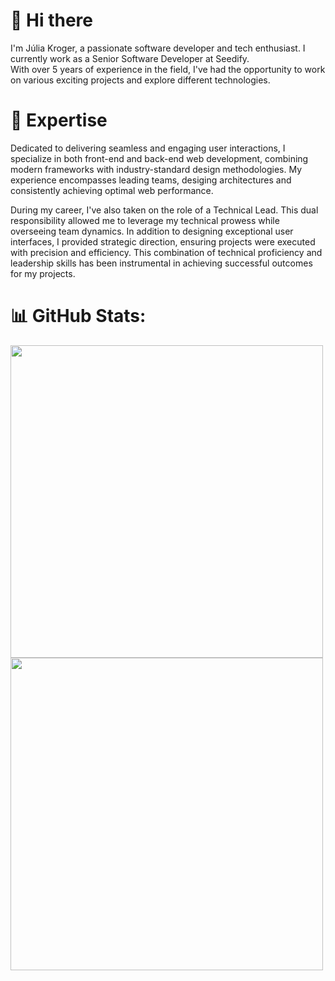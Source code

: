 # 👋 Hi there

I'm Júlia Kroger, a passionate software developer and tech enthusiast. I currently work as a Senior Software Developer at Seedify. </br>
With over 5 years of experience in the field, I've had the opportunity to work on various exciting projects and explore different technologies.

# 🚀 Expertise
Dedicated to delivering seamless and engaging user interactions, I specialize in both front-end and back-end web development, combining modern frameworks with industry-standard design methodologies. My experience encompasses leading teams, desiging architectures and consistently achieving optimal web performance.

During my career, I've also taken on the role of a Technical Lead. This dual responsibility allowed me to leverage my technical prowess while overseeing team dynamics. In addition to designing exceptional user interfaces, I provided strategic direction, ensuring projects were executed with precision and efficiency. This combination of technical proficiency and leadership skills has been instrumental in achieving successful outcomes for my projects.


# 📊 GitHub Stats:
<img src="https://github-readme-streak-stats.herokuapp.com/?user=juliakroger&theme=dracula&hide_border=false"  width="500px" />
<img src="https://github-readme-stats-wheat-two-53.vercel.app/api/top-langs/?username=juliakroger&theme=dracula&hide_border=false&include_all_commits=false&count_private=false&layout=compact" width="500px" />

